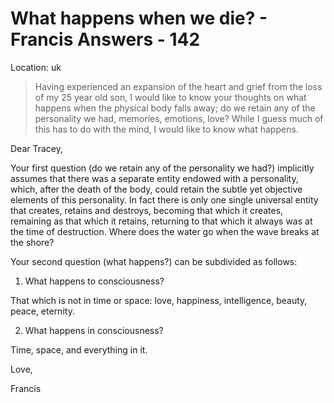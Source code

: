 # What happens when we die? - Francis Answers - 142

Location: uk

>Having experienced an expansion of the heart and grief from the loss of my 25 year old son, I would like to know your thoughts on what happens when the physical body falls away; do we retain any of the personality we had, memories, emotions, love? While I guess much of this has to do with the mind, I would like to know what happens.

Dear Tracey,

Your first question (do we retain any of the personality we had?) implicitly assumes that there was a separate entity endowed with a personality, which, after the death of the body, could retain the subtle yet objective elements of this personality. In fact there is only one single universal entity that creates, retains and destroys, becoming that which it creates, remaining as that which it retains, returning to that which it always was at the time of destruction. Where does the water go when the wave breaks at the shore?

Your second question (what happens?) can be subdivided as follows:

1. What happens to consciousness?

That which is not in time or space: love, happiness, intelligence, beauty, peace, eternity.

2. What happens in consciousness?

Time, space, and everything in it.

Love,

Francis